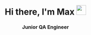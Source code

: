 <h1 align="center">Hi there, I'm Max</a> 
<img src="https://github.com/blackcater/blackcater/raw/main/images/Hi.gif" height="32"/></h1>
<h3 align="center"> Junior QA Engineer </h3>
